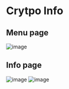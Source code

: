 # Crytpo Info
<h2>Menu page</h2>

![image](https://github.com/user-attachments/assets/61a605e5-c6ad-4831-a71b-093498702a51)

<h2>Info page</h2>

![image](https://github.com/user-attachments/assets/e2e1082e-c615-4c1a-aa19-45f0040c1a67) ![image](https://github.com/user-attachments/assets/835fbea9-1f3a-48c0-8c35-0f028ba7ea33)

